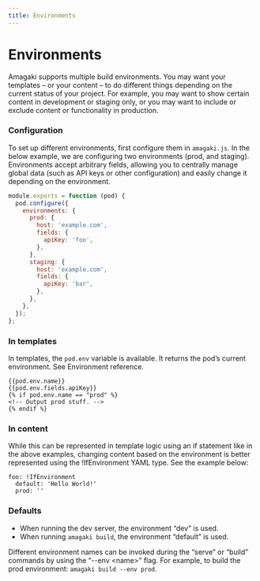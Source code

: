 ```yaml
---
title: Environments
---
```

# Environments

Amagaki supports multiple build environments. You may want your templates – or
your content – to do different things depending on the current status of your
project. For example, you may want to show certain content in development or
staging only, or you may want to include or exclude content or functionality in
production.

### Configuration

To set up different environments, first configure them in `amagaki.js`. In the
below example, we are configuring two environments (prod, and staging).
Environments accept arbitrary fields, allowing you to centrally manage global
data (such as API keys or other configuration) and easily change it depending on
the environment.

```javascript
module.exports = function (pod) {
  pod.configure({
    environments: {
      prod: {
        host: 'example.com',
        fields: {
          apiKey: 'foo',
        },
      },
      staging: {
        host: 'example.com',
        fields: {
          apiKey: 'bar',
        },
      },
    },
  });
};
```

### In templates

In templates, the `pod.env` variable is available. It returns the pod’s current
environment. See Environment reference.

```
{{pod.env.name}}
{{pod.env.fields.apiKey}}
{% if pod.env.name == "prod" %}
<!-- Output prod stuff. -->
{% endif %}
```



### In content

While this can be represented in template logic using an if statement like in
the above examples,  changing content based on the environment is better
represented using the !IfEnvironment YAML type. See the example below:


```
foo: !IfEnvironment
  default: 'Hello World!'
  prod: ''
```



### Defaults



*   When running the dev server, the environment “dev” is used.
*   When running `amagaki build`, the environment “default” is used.

Different environment names can be invoked during the “serve” or “build”
commands by using the “--env &lt;name>” flag. For example, to build the prod
environment: `amagaki build --env prod`.

